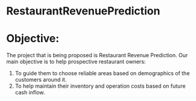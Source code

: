# RestaurantRevenuePrediction

# Objective:

The project that is being proposed is Restaurant Revenue Prediction. Our main objective is to help prospective restaurant owners: 
1. To guide them to choose reliable areas based on demographics of the customers around it. 
2. To help maintain their inventory and operation costs based on future cash inflow. 

